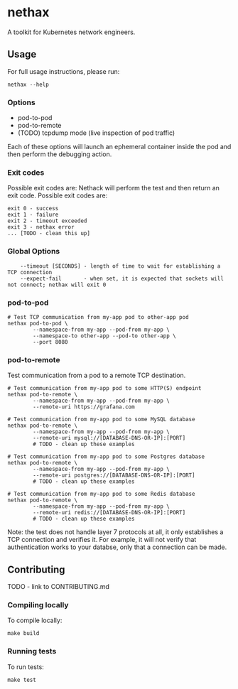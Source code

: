 # nethax
A toolkit for Kubernetes network engineers.

## Usage
For full usage instructions, please run:
```
nethax --help
```

### Options
- pod-to-pod
- pod-to-remote
- (TODO) tcpdump mode (live inspection of pod traffic)

Each of these options will launch an ephemeral container inside the pod and then perform the debugging action.

### Exit codes

Possible exit codes are:
Nethack will perform the test and then return an exit code. Possible exit codes are:
```
exit 0 - success
exit 1 - failure
exit 2 - timeout exceeded
exit 3 - nethax error
... [TODO - clean this up]
```

### Global Options
```
    --timeout [SECONDS] - length of time to wait for establishing a TCP connection
    --expect-fail       - when set, it is expected that sockets will not connect; nethax will exit 0
```

### pod-to-pod
```
# Test TCP communication from my-app pod to other-app pod
nethax pod-to-pod \
        --namespace-from my-app --pod-from my-app \
        --namespace-to other-app --pod-to other-app \
        --port 8080
```

### pod-to-remote
Test communication from a pod to a remote TCP destination.
```
# Test communication from my-app pod to some HTTP(S) endpoint
nethax pod-to-remote \
        --namespace-from my-app --pod-from my-app \
        --remote-uri https://grafana.com

# Test communication from my-app pod to some MySQL database
nethax pod-to-remote \
        --namespace-from my-app --pod-from my-app \
        --remote-uri mysql://[DATABASE-DNS-OR-IP]:[PORT]
        # TODO - clean up these examples

# Test communication from my-app pod to some Postgres database
nethax pod-to-remote \
        --namespace-from my-app --pod-from my-app \
        --remote-uri postgres://[DATABASE-DNS-OR-IP]:[PORT]
        # TODO - clean up these examples

# Test communication from my-app pod to some Redis database
nethax pod-to-remote \
        --namespace-from my-app --pod-from my-app \
        --remote-uri redis://[DATABASE-DNS-OR-IP]:[PORT]
        # TODO - clean up these examples
```

Note: the test does not handle layer 7 protocols at all, it only establishes a TCP connection and verifies it. For example, it will not verify that authentication works to your databse, only that a connection can be made.

## Contributing
TODO - link to CONTRIBUTING.md

### Compiling locally
To compile locally:
```
make build
```

### Running tests
To run tests:
```
make test
```
